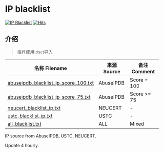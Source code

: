# IP blacklist

[![IP Blacklist](https://github.com/LittleJake/ip-blacklist/actions/workflows/blacklist.yml/badge.svg)](https://github.com/LittleJake/ip-blacklist/actions/workflows/blacklist.yml)
[![Hits](https://hits.seeyoufarm.com/api/count/incr/badge.svg?url=https%3A%2F%2Fgithub.com%2FLittleJake%2Fip-blacklist&count_bg=%2379C83D&title_bg=%23555555&icon=&icon_color=%23E7E7E7&title=hits&edge_flat=false)](https://hits.seeyoufarm.com)

## 介绍

> 推荐使用ipset导入

| 名称 Filename                                                | 来源 Source | 备注 Comment |
| ------------------------------------------------------------ | ----------- | ------------ |
| [abuseipdb_blacklist_ip_score_100.txt](https://cdn.jsdelivr.net/gh/LittleJake/ip-blacklist/abuseipdb_blacklist_ip_score_100.txt) | AbuseIPDB   | Score = 100  |
| [abuseipdb_blacklist_ip_score_75.txt](https://cdn.jsdelivr.net/gh/LittleJake/ip-blacklist/abuseipdb_blacklist_ip_score_75.txt) | AbuseIPDB   | Score >= 75  |
| [neucert_blacklist_ip.txt](https://cdn.jsdelivr.net/gh/LittleJake/ip-blacklist/neucert_blacklist_ip.txt) | NEUCERT     | -            |
| [ustc_blacklist_ip.txt](https://cdn.jsdelivr.net/gh/LittleJake/ip-blacklist/ustc_blacklist_ip.txt) | USTC        | -            |
| [all_blacklist.txt](https://cdn.jsdelivr.net/gh/LittleJake/ip-blacklist/all_blacklist.txt) | ALL         | Mixed        |


IP source from AbuseIPDB, USTC, NEUCERT.

Update 4 hourly.
